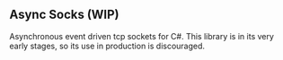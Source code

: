 Async Socks (WIP)
-----------

Asynchronous event driven tcp sockets for C#. This library is in its very early stages, so its use in production is discouraged.